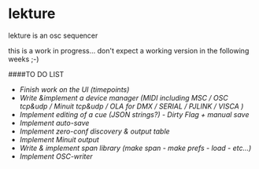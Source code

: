 # lekture
lekture is an osc sequencer

this is a work in progress… don't expect a working version in the following weeks ;-)

####TO DO LIST
* *Finish work on the UI (timepoints)*
* *Write &implement a device manager (MIDI including MSC / OSC tcp&udp / Minuit tcp&udp / OLA for DMX / SERIAL / PJLINK / VISCA )*    
* *Implement editing of a cue (JSON strings?) - Dirty Flag + manual save*    
* *Implement auto-save*    
* *Implement zero-conf discovery & output table*     
* *Implement Minuit output*     
* *Write & implement span library (make span - make prefs - load - etc…)*     
* *Implement OSC-writer*     